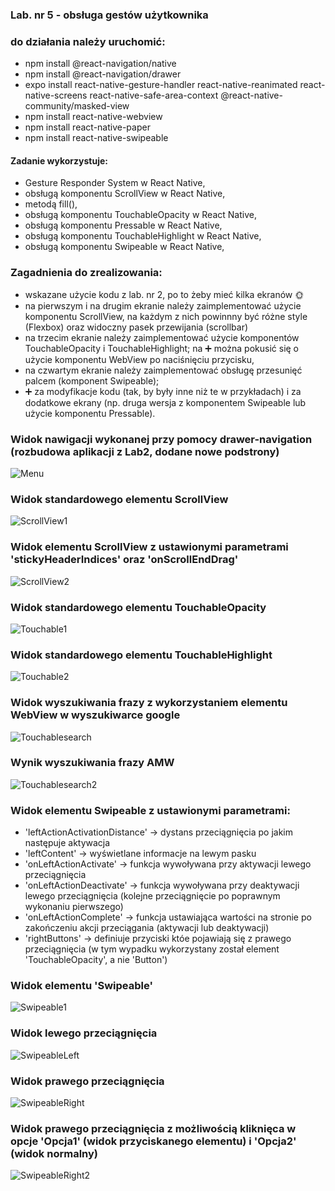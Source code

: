 ### Lab. nr 5 - obsługa gestów użytkownika

### do działania należy uruchomić:
- npm install @react-navigation/native
- npm install @react-navigation/drawer
- expo install react-native-gesture-handler react-native-reanimated react-native-screens react-native-safe-area-context @react-native-community/masked-view
- npm install react-native-webview
- npm install react-native-paper
- npm install react-native-swipeable

#### Zadanie wykorzystuje:
- Gesture Responder System w React Native,
- obsługą komponentu ScrollView w React Native,
- metodą fill(),
- obsługą komponentu TouchableOpacity w React Native,
- obsługą komponentu Pressable w React Native,
- obsługą komponentu TouchableHighlight w React Native,
- obsługą komponentu Swipeable w React Native,

### Zagadnienia do zrealizowania:
- wskazane użycie kodu z lab. nr 2, po to żeby mieć kilka ekranów 🌞
- na pierwszym i na drugim ekranie należy zaimplementować użycie komponentu ScrollView, na każdym z nich powinnny być różne style (Flexbox) oraz widoczny pasek przewijania (scrollbar)
- na trzecim ekranie należy zaimplementować użycie komponentów TouchableOpacity i TouchableHighlight; na ➕ można pokusić się o użycie komponentu WebView po naciśnięciu przycisku,
- na czwartym ekranie należy zaimplementować obsługę przesunięć palcem (komponent Swipeable);
- ➕ za modyfikacje kodu (tak, by były inne niż te w przykładach) i za dodatkowe ekrany (np. druga wersja z komponentem Swipeable lub użycie komponentu Pressable).

### Widok nawigacji wykonanej przy pomocy drawer-navigation (rozbudowa aplikacji z Lab2, dodane nowe podstrony)
![Menu](Screenshots/Menu.png "Menu")

### Widok standardowego elementu ScrollView
![ScrollView1](Screenshots/ScrollView1.png "ScrollView1")

### Widok elementu ScrollView z ustawionymi parametrami 'stickyHeaderIndices' oraz 'onScrollEndDrag'
![ScrollView2](Screenshots/ScrollView2.png "ScrollView2")

### Widok standardowego elementu TouchableOpacity
![Touchable1](Screenshots/Touchable1.png "Touchable1")

### Widok standardowego elementu TouchableHighlight
![Touchable2](Screenshots/Touchable2.png "Touchable2")

### Widok wyszukiwania frazy z wykorzystaniem elementu WebView w wyszukiwarce google
![Touchablesearch](Screenshots/TouchableSearch.png "TouchableSearch")
### Wynik wyszukiwania frazy AMW
![Touchablesearch2](Screenshots/TouchableSearch2.png "TouchableSearch2")

### Widok elementu Swipeable z ustawionymi parametrami:
- 'leftActionActivationDistance' -> dystans przeciągnięcia po jakim następuje aktywacja
- 'leftContent' -> wyświetlane informacje na lewym pasku
- 'onLeftActionActivate' -> funkcja wywoływana przy aktywacji lewego przeciągnięcia
- 'onLeftActionDeactivate' -> funkcja wywoływana przy deaktywacji lewego przeciągnięcia (kolejne przeciągnięcie po poprawnym wykonaniu pierwszego)
- 'onLeftActionComplete' -> funkcja ustawiająca wartości na stronie po zakończeniu akcji przeciągania (aktywacji lub deaktywacji)
- 'rightButtons' -> definiuje przyciski któe pojawiają się z prawego przeciągnięcia (w tym wypadku wykorzystany został element 'TouchableOpacity', a nie 'Button')

### Widok elementu 'Swipeable'
![Swipeable1](Screenshots/Swipeable1.png "Swipeable1")

### Widok lewego przeciągnięcia
![SwipeableLeft](Screenshots/SwipeableLeft.png "SwipeableLeft")
### Widok prawego przeciągnięcia
![SwipeableRight](Screenshots/SwipeableRight.png "SwipeableRight")
### Widok prawego przeciągnięcia z możliwością kliknięca w opcje 'Opcja1' (widok przyciskanego elementu) i 'Opcja2' (widok normalny)
![SwipeableRight2](Screenshots/SwipeableRight2.png "SwipeableRight2")
